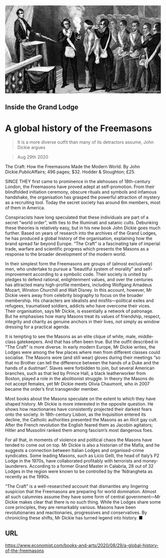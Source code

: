 ![](./images/20200829_BKP002_0.jpg)

## Inside the Grand Lodge

# A global history of the Freemasons

> It is a more diverse outfit than many of its detractors assume, John Dickie argues

> Aug 29th 2020

The Craft: How the Freemasons Made the Modern World. By John Dickie.PublicAffairs; 496 pages; $32. Hodder & Stoughton; £25.

SINCE THEY first came to prominence in the alehouses of 18th-century London, the Freemasons have proved adept at self-promotion. From their blindfolded initiation ceremony, obscure rituals and symbols and infamous handshake, the organisation has grasped the powerful attraction of mystery as a recruiting tool. Today the secret society has around 6m members, most of them in America.

Conspiracists have long speculated that these individuals are part of a secret “world order”, with ties to the Illuminati and satanic cults. Debunking these theories is relatively easy, but in his new book John Dickie goes much further. Based on years of research into the archives of the Grand Lodges, he has produced a global history of the organisation, explaining how the brand spread far beyond Europe. “The Craft” is a fascinating tale of imperial trade, warfare and scientific progress which presents the Masons as a response to the broader development of the modern world.

In their simplest form the Freemasons are groups of (almost exclusively) men, who undertake to pursue a “beautiful system of morality” and self-improvement according to a symbolic code. Their society is united by pledges to defend rational, enlightenment values, and over the centuries has attracted many high-profile members, including Wolfgang Amadeus Mozart, Winston Churchill and Walt Disney. In this account, however, Mr Dickie veers away from celebrity biography to focus on the broader membership. His characters are idealists and misfits—political exiles and refugees, traumatised soldiers, addicts who have overcome their vices. Their organisation, says Mr Dickie, is essentially a network of patronage. But he emphasises how many Masons treat its values of friendship, respect, integrity and charity as genuine anchors in their lives, not simply as window dressing for a practical agenda.

It is tempting to see the Masons as an elite clique of white, male, middle-class gatekeepers. And that has often been true. But the outfit described in “The Craft” is more diverse. In early modern Europe, Mr Dickie writes, the Lodges were among the few places where men from different classes could socialise. The Masons wore (and still wear) gloves during their meetings “so that no Brother can tell the difference between the hands of a Duke and the hands of a dustman”. Slaves were forbidden to join, but several American branches, such as that led by Prince Hall, a black leatherworker from Boston, played a role in the abolitionist struggle. In theory the Masons do not accept females, yet Mr Dickie meets Olivia Chaumont, who in 2007 became the order’s first transgender member.

Most books about the Masons speculate on the extent to which they have shaped history. Mr Dickie is more interested in the opposite question. He shows how reactionaries have consistently projected their darkest fears onto the society. In 18th-century Lisbon, as the Inquisition entered its decline, the Catholic authorities presented the Masons as an illicit gay cult. After the French revolution the English feared them as Jacobin agitators; Hitler and Mussolini ranked them among fascism’s most dangerous foes.

For all that, in moments of violence and political chaos the Masons have tended to come out on top. Mr Dickie is also a historian of the Mafia, and he suggests a connection between Italian Lodges and organised-crime syndicates. Some leading Masons, such as Licio Gelli, the head of Italy’s P2 Lodge in the 1970s, have collaborated profitably with terrorists and money-launderers. According to a former Grand Master in Calabria, 28 out of 32 Lodges in the region were known to be controlled by the ’Ndrangheta as recently as the 1990s.

“The Craft” is a well-researched account that dismantles any lingering suspicion that the Freemasons are preparing for world domination. Almost all such calumnies assume they have some form of central government—Mr Dickie makes clear that there is no such thing. While the Lodges share some core principles, they are remarkably various. Masons have been revolutionaries and reactionaries, progressives and conservatives. By chronicling these shifts, Mr Dickie has turned legend into history. ■

## URL

https://www.economist.com/books-and-arts/2020/08/29/a-global-history-of-the-freemasons
